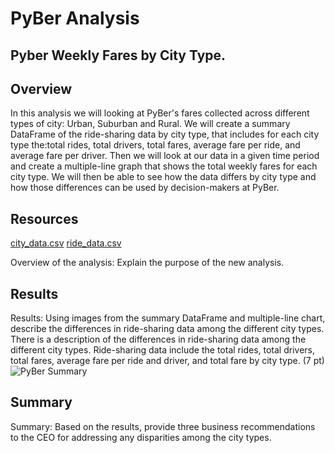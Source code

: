 # PyBer Analysis
## Pyber Weekly Fares by City Type.

## Overview 

In this analysis we will looking at PyBer's fares collected across different types of city: Urban, Suburban and Rural. We will create a summary DataFrame of the ride-sharing data by city type, that includes for each city type the:total rides, total drivers, total fares, average fare per ride, and average fare per driver. Then we will look at our data in a given time period and create a multiple-line graph that shows the total weekly fares for each city type. We will then be able to see how the data differs by city type and how those differences can be used by decision-makers at PyBer.

## Resources
[city_data.csv]("Resources/city_data.csv")
[ride_data.csv]("Resources/ride_data.csv")

Overview of the analysis: Explain the purpose of the new analysis.

## Results
Results: Using images from the summary DataFrame and multiple-line chart, describe the differences in ride-sharing data among the different city types.
There is a description of the differences in ride-sharing data among the different city types. Ride-sharing data include the total rides, total drivers, total fares, average fare per ride and driver, and total fare by city type. (7 pt)
![PyBer Summary](""anlysis/Pybar_Summary.png")


## Summary
Summary: Based on the results, provide three business recommendations to the CEO for addressing any disparities among the city types.

